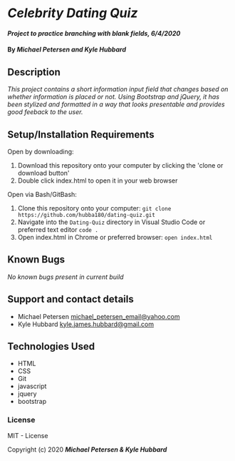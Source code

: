 # _Celebrity Dating Quiz_

#### _Project to practice branching with blank fields, 6/4/2020_

#### By _**Michael Petersen and Kyle Hubbard**_

## Description

_This project contains a short information input field that changes based on whether information is placed or not. Using Bootstrap and jQuery, it has been stylized and formatted in a way that looks presentable and provides good feeback to the user._

## Setup/Installation Requirements

Open by downloading:
1. Download this repository onto your computer by clicking the 'clone or download button'
2. Double click index.html to open it in your web browser

Open via Bash/GitBash:
1. Clone this repository onto your computer:
`git clone https://github.com/hubba180/dating-quiz.git`
2. Navigate into the `Dating-Quiz` directory in Visual Studio Code or preferred text editor
`code .`
3. Open index.html in Chrome or preferred browser:
`open index.html`



## Known Bugs

_No known bugs present in current build_

## Support and contact details

* Michael Petersen <michael_petersen_email@yahoo.com>
* Kyle Hubbard <kyle.james.hubbard@gmail.com>

## Technologies Used

* HTML
* CSS
* Git
* javascript
* jquery
* bootstrap

### License

MIT - License

Copyright (c) 2020 **_Michael Petersen & Kyle Hubbard_**
